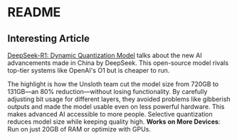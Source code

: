 # README

## Interesting Article

[DeepSeek-R1: Dynamic Quantization Model](https://unsloth.ai/blog/deepseekr1-dynamic) talks about the new AI advancements made in China by DeepSeek. This open-source model rivals top-tier systems like OpenAI's O1 but is cheaper to run.

The highlight is how the Unsloth team cut the model size from 720GB to 131GB—an 80% reduction—without losing functionality. By carefully adjusting bit usage for different layers, they avoided problems like gibberish outputs and made the model usable even on less powerful hardware. This makes advanced AI accessible to more people. Selective quantization reduces model size while keeping quality high. **Works on More Devices**: Run on just 20GB of RAM or optimize with GPUs.
